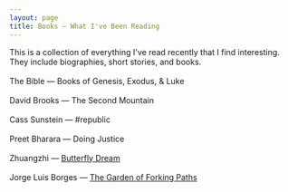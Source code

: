 ```yaml
---
layout: page
title: Books — What I've Been Reading
---
```

This is a collection of everything I've read recently that I find interesting. They include biographies, short stories, and books.
<br><br>
The Bible — Books of Genesis, Exodus, & Luke
<br><br>
David Brooks — The Second Mountain
<br><br>
Cass Sunstein — #republic
<br><br>
Preet Bharara — Doing Justice
<br><br>
Zhuangzhi — [Butterfly Dream](http://www2.hawaii.edu/~freeman/courses/phil494/10.%20Zhuangzi%27s%20Butterfly%20Dream.pdf)
<br><br>
Jorge Luis Borges — [The Garden of Forking Paths](https://archive.org/stream/TheGardenOfForkingPathsJorgeLuisBorges1941/The-Garden-of-Forking-Paths-Jorge-Luis-Borges-1941_djvu.txt)
